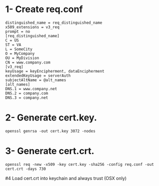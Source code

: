 # 1- Create req.conf  
```[req]  
distinguished_name = req_distinguished_name 
x509_extensions = v3_req  
prompt = no  
[req_distinguished_name]  
C = US  
ST = VA  
L = SomeCity  
O = MyCompany  
OU = MyDivision  
CN = www.company.com  
[v3_req]  
keyUsage = keyEncipherment, dataEncipherment  
extendedKeyUsage = serverAuth  
subjectAltName = @alt_names  
[alt_names]  
DNS.1 = www.company.net  
DNS.2 = company.com  
DNS.3 = company.net  
```

# 2- Generate cert.key. 
`openssl genrsa -out cert.key 3072 -nodes`

# 3- Generate cert.crt. 
`openssl req -new -x509 -key cert.key -sha256 -config req.conf -out cert.crt -days 730`

#4 Load cert.crt into keychain and always trust (OSX only)

